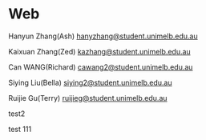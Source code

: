 # Web

Hanyun Zhang(Ash) hanyzhang@student.unimelb.edu.au

Kaixuan Zhang(Zed) kazhang@student.unimelb.edu.au

Can WANG(Richard) cawang2@student.unimelb.edu.au

Siying Liu(Bella) siying2@student.unimelb.edu.au

Ruijie Gu(Terry) ruijieg@student.unimelb.edu.au

test2

test 111